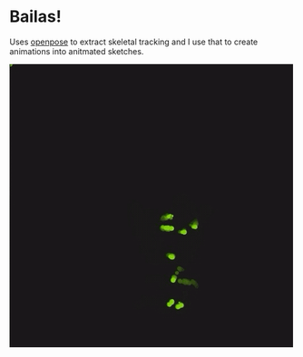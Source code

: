 # Bailas!

Uses [openpose](https://github.com/CMU-Perceptual-Computing-Lab/openpose) to extract skeletal tracking and I use that to create animations into anitmated sketches.

![dance by @pancitadeleche](export/panchitadeleche_1.gif)

